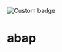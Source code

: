 ![Custom badge](https://img.shields.io/endpoint?url=https%3A%2F%2Fshield.abap.space%2Fversion-shield-json%2Fgithub%2FKubaMiszcz%2Fabap%2Fsrc%2Fzif_mockup_loader_constants.intf.abap%2Fversion&label=version)
# abap
